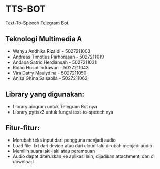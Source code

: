 # TTS-BOT
Text-To-Speech Telegram Bot


## Teknologi Multimedia A
- Wahyu Andhika Rizaldi - 5027211003
- Andreas Timotius Parhorasan - 5027211019
- Andana Satrio Herdiansah - 5027211031
- Ridho Husni Indrawan - 5027211043
- Vira Datry Maulydina - 5027211050
- Anisa Ghina Salsabila - 5027211062

## Library yang digunakan:
- Library aiogram untuk Telegram Bot nya
- Library pyttsx3 untuk fungsi text-to-speech nya

## Fitur-fitur:
- Merubah teks input dari pengguna menjadi audio
- Load file .txt dari device atau dari cloud lalu dirubah menjadi audio
- Memilih suara laki-laki atau perempuan
- Audio dapat diteruskan ke aplikasi lain, dijadikan attachment, dan di download
